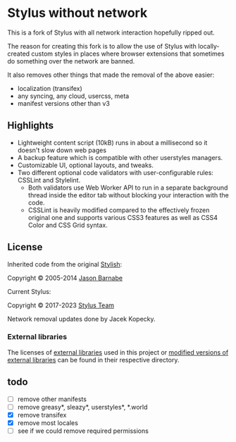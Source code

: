 # Stylus without network

This is a fork of Stylus with all network interaction hopefully ripped out.

The reason for creating this fork is to allow the use of Stylus with
locally-created custom styles in places where browser extensions that
sometimes do something over the network are banned.

It also removes other things that made the removal of the above easier:

- localization (transifex)
- any syncing, any cloud, usercss, meta
- manifest versions other than v3

## Highlights

- Lightweight content script (10kB) runs in about a millisecond so it doesn't slow down web pages
- A backup feature which is compatible with other userstyles managers.
- Customizable UI, optional layouts, and tweaks.
- Two different optional code validators with user-configurable rules: CSSLint and Stylelint.
  - Both validators use Web Worker API to run in a separate background thread inside the editor tab without blocking your interaction with the code.
  - CSSLint is heavily modified compared to the effectively frozen original one and supports various CSS3 features as well as CSS4 Color and CSS Grid syntax.

## License

Inherited code from the original [Stylish](https://github.com/stylish-userstyles/stylish/):

Copyright &copy; 2005-2014 [Jason Barnabe](jason.barnabe@gmail.com)

Current Stylus:

Copyright &copy; 2017-2023 [Stylus Team](https://github.com/openstyles/stylus/graphs/contributors)

Network removal updates done by Jacek Kopecky.

### External libraries

The licenses of [external libraries](./vendor) used in this project or [modified versions of external libraries](./vendor-overwrites) can be found in their respective directory.

## todo

- [ ] remove other manifests
- [ ] remove greasy*, sleazy*, userstyles*, *.world
- [x] remove transifex
- [x] remove most locales
- [ ] see if we could remove required permissions
